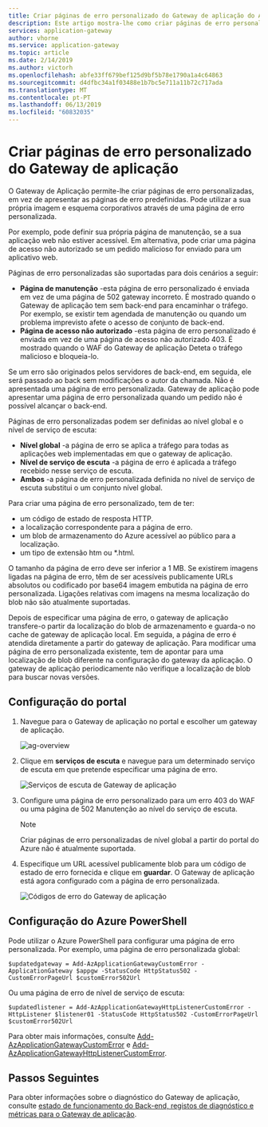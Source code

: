 ```yaml
---
title: Criar páginas de erro personalizado do Gateway de aplicação do Azure
description: Este artigo mostra-lhe como criar páginas de erro personalizado do Gateway de aplicação.
services: application-gateway
author: vhorne
ms.service: application-gateway
ms.topic: article
ms.date: 2/14/2019
ms.author: victorh
ms.openlocfilehash: abfe33ff679bef125d9bf5b78e1790a1a4c64863
ms.sourcegitcommit: d4dfbc34a1f03488e1b7bc5e711a11b72c717ada
ms.translationtype: MT
ms.contentlocale: pt-PT
ms.lasthandoff: 06/13/2019
ms.locfileid: "60832035"
---
```

# <a name="create-application-gateway-custom-error-pages"></a>Criar páginas de erro personalizado do Gateway de aplicação

O Gateway de Aplicação permite-lhe criar páginas de erro personalizadas, em vez de apresentar as páginas de erro predefinidas. Pode utilizar a sua própria imagem e esquema corporativos através de uma página de erro personalizada.

Por exemplo, pode definir sua própria página de manutenção, se a sua aplicação web não estiver acessível. Em alternativa, pode criar uma página de acesso não autorizado se um pedido malicioso for enviado para um aplicativo web.

Páginas de erro personalizadas são suportadas para dois cenários a seguir:

- **Página de manutenção** -esta página de erro personalizado é enviada em vez de uma página de 502 gateway incorreto. É mostrado quando o Gateway de aplicação tem sem back-end para encaminhar o tráfego. Por exemplo, se existir tem agendada de manutenção ou quando um problema imprevisto afete o acesso de conjunto de back-end.
- **Página de acesso não autorizado** -esta página de erro personalizado é enviada em vez de uma página de acesso não autorizado 403. É mostrado quando o WAF do Gateway de aplicação Deteta o tráfego malicioso e bloqueia-lo.

Se um erro são originados pelos servidores de back-end, em seguida, ele será passado ao back sem modificações o autor da chamada. Não é apresentada uma página de erro personalizada. Gateway de aplicação pode apresentar uma página de erro personalizada quando um pedido não é possível alcançar o back-end.

Páginas de erro personalizadas podem ser definidas ao nível global e o nível de serviço de escuta:

- **Nível global** -a página de erro se aplica a tráfego para todas as aplicações web implementadas em que o gateway de aplicação.
- **Nível de serviço de escuta** -a página de erro é aplicada a tráfego recebido nesse serviço de escuta.
- **Ambos** -a página de erro personalizada definida no nível de serviço de escuta substitui o um conjunto nível global.

Para criar uma página de erro personalizado, tem de ter:

- um código de estado de resposta HTTP.
- a localização correspondente para a página de erro. 
- um blob de armazenamento do Azure acessível ao público para a localização.
- um tipo de extensão htm ou *.html. 

O tamanho da página de erro deve ser inferior a 1 MB. Se existirem imagens ligadas na página de erro, têm de ser acessíveis publicamente URLs absolutos ou codificado por base64 imagem embutida na página de erro personalizada. Ligações relativas com imagens na mesma localização do blob não são atualmente suportadas. 

Depois de especificar uma página de erro, o gateway de aplicação transfere-o partir da localização do blob de armazenamento e guarda-o no cache de gateway de aplicação local. Em seguida, a página de erro é atendida diretamente a partir do gateway de aplicação. Para modificar uma página de erro personalizada existente, tem de apontar para uma localização de blob diferente na configuração do gateway da aplicação. O gateway de aplicação periodicamente não verifique a localização de blob para buscar novas versões.

## <a name="portal-configuration"></a>Configuração do portal

1. Navegue para o Gateway de aplicação no portal e escolher um gateway de aplicação.

    ![ag-overview](media/custom-error/ag-overview.png)
2. Clique em **serviços de escuta** e navegue para um determinado serviço de escuta em que pretende especificar uma página de erro.

    ![Serviços de escuta de Gateway de aplicação](media/custom-error/ag-listener.png)
3. Configure uma página de erro personalizado para um erro 403 do WAF ou uma página de 502 Manutenção ao nível do serviço de escuta.

    > [!NOTE]
    > Criar páginas de erro personalizadas de nível global a partir do portal do Azure não é atualmente suportada.

4. Especifique um URL acessível publicamente blob para um código de estado de erro fornecida e clique em **guardar**. O Gateway de aplicação está agora configurado com a página de erro personalizada.

   ![Códigos de erro do Gateway de aplicação](media/custom-error/ag-error-codes.png)

## <a name="azure-powershell-configuration"></a>Configuração do Azure PowerShell

Pode utilizar o Azure PowerShell para configurar uma página de erro personalizada. Por exemplo, uma página de erro personalizada global:

`$updatedgateway = Add-AzApplicationGatewayCustomError -ApplicationGateway $appgw -StatusCode HttpStatus502 -CustomErrorPageUrl $customError502Url`

Ou uma página de erro de nível de serviço de escuta:

`$updatedlistener = Add-AzApplicationGatewayHttpListenerCustomError -HttpListener $listener01 -StatusCode HttpStatus502 -CustomErrorPageUrl $customError502Url`

Para obter mais informações, consulte [Add-AzApplicationGatewayCustomError](https://docs.microsoft.com/powershell/module/az.network/add-azapplicationgatewaycustomerror?view=azps-1.2.0) e [Add-AzApplicationGatewayHttpListenerCustomError](https://docs.microsoft.com/powershell/module/az.network/add-azapplicationgatewayhttplistenercustomerror?view=azps-1.3.0).

## <a name="next-steps"></a>Passos Seguintes

Para obter informações sobre o diagnóstico do Gateway de aplicação, consulte [estado de funcionamento do Back-end, registos de diagnóstico e métricas para o Gateway de aplicação](application-gateway-diagnostics.md).